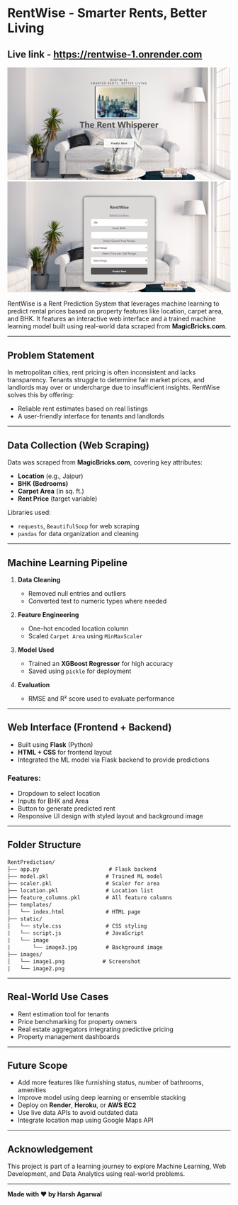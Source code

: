 # RentWise - Smarter Rents, Better Living

## Live link - https://rentwise-1.onrender.com

![RentWise UI Screenshot](images/image1.png)
![RentWise Form Screenshot](images/image2.png)

RentWise is a Rent Prediction System that leverages machine learning to predict rental prices based on property features like location, carpet area, and BHK. It features an interactive web interface and a trained machine learning model built using real-world data scraped from **MagicBricks.com**.

---

##  Problem Statement
In metropolitan cities, rent pricing is often inconsistent and lacks transparency. Tenants struggle to determine fair market prices, and landlords may over or undercharge due to insufficient insights. RentWise solves this by offering:
- Reliable rent estimates based on real listings
- A user-friendly interface for tenants and landlords

---

##  Data Collection (Web Scraping)
Data was scraped from **MagicBricks.com**, covering key attributes:
- **Location** (e.g., Jaipur)
- **BHK (Bedrooms)**
- **Carpet Area** (in sq. ft.)
- **Rent Price** (target variable)

Libraries used:
- `requests`, `BeautifulSoup` for web scraping
- `pandas` for data organization and cleaning

---

##  Machine Learning Pipeline
1. **Data Cleaning**
   - Removed null entries and outliers
   - Converted text to numeric types where needed

2. **Feature Engineering**
   - One-hot encoded location column
   - Scaled `Carpet Area` using `MinMaxScaler`

3. **Model Used**
   - Trained an **XGBoost Regressor** for high accuracy
   - Saved using `pickle` for deployment

4. **Evaluation**
   - RMSE and R² score used to evaluate performance

---

##  Web Interface (Frontend + Backend)
- Built using **Flask** (Python)
- **HTML + CSS** for frontend layout
- Integrated the ML model via Flask backend to provide predictions

### Features:
- Dropdown to select location
- Inputs for BHK and Area
- Button to generate predicted rent
- Responsive UI design with styled layout and background image

---

##  Folder Structure
```
RentPrediction/
├── app.py                      # Flask backend
├── model.pkl                  # Trained ML model
├── scaler.pkl                 # Scaler for area
├── location.pkl               # Location list
├── feature_columns.pkl        # All feature columns
├── templates/
│   └── index.html             # HTML page
├── static/
│   └── style.css              # CSS styling
|   └── script.js              # JavaScript 
|   └── image
|       └── image3.jpg         # Background image
├── images/
│   └── image1.png            # Screenshot
|   └── image2.png
```

---

##  Real-World Use Cases
- Rent estimation tool for tenants
- Price benchmarking for property owners
- Real estate aggregators integrating predictive pricing
- Property management dashboards

---

##  Future Scope
- Add more features like furnishing status, number of bathrooms, amenities
- Improve model using deep learning or ensemble stacking
- Deploy on **Render**, **Heroku**, or **AWS EC2**
- Use live data APIs to avoid outdated data
- Integrate location map using Google Maps API

---

##  Acknowledgement
This project is part of a learning journey to explore Machine Learning, Web Development, and Data Analytics using real-world problems.

---

**Made with ❤️ by Harsh Agarwal**

